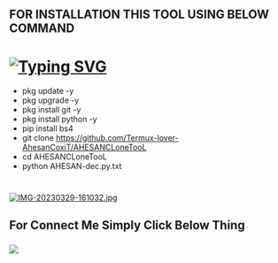 ## FOR INSTALLATION THIS TOOL USING BELOW COMMAND
# [![Typing SVG](https://readme-typing-svg.demolab.com?font=Fira+Code&size=30&pause=1000&color=76FFA3&width=435&lines=%F0%9F%98%88FaCEBooK+CLONING+TOOL%F0%9F%91%BF)](https://git.io/typing-svg)


- pkg update -y
- pkg upgrade -y
- pkg install git -y
- pkg install python -y
- pip install bs4
- git clone https://github.com/Termux-lover-AhesanCoxiT/AHESANCLoneTooL
- cd AHESANCLoneTooL 
- python AHESAN-dec.py.txt
#

[![IMG-20230329-161032.jpg](https://i.postimg.cc/vBP0LKVg/IMG-20230329-161032.jpg)](https://postimg.cc/WFkmsXST)


## For Connect Me Simply Click Below Thing

### <p align="left">
  <a href="https://www.facebook.com/profile.php?id=100090225054162" target="_blank"><img src="https://img.shields.io/badge/PAGE-It'z--AHESAN-green?style=for-the-badge&logo=page"></a>
